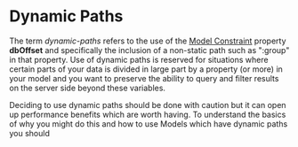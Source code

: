# Dynamic Paths

The term _dynamic-paths_ refers to the use of the [Model Constraint](../modeling/model-constraints.html) property **dbOffset** and specifically the inclusion of a non-static path such as ":group" in that property. Use of dynamic paths is reserved for situations where certain parts of your data is divided in large part by a property (or more) in your model and you want to preserve the ability to query and filter results on the server side beyond these variables.

Deciding to use dynamic paths should be done with caution but it can open up performance benefits which are worth having. To understand the basics of why you might do this and how to use Models which have dynamic paths you should 
